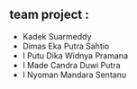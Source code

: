## team project : 
- Kadek Suarmeddy	
- Dimas Eka Putra Sahtio 		
- I Putu Dika Widnya Pramana
- I Made Candra Duwi Putra 	
- I Nyoman Mandara Sentanu 

